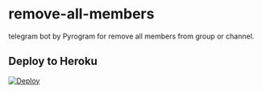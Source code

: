 # remove-all-members
telegram bot by Pyrogram for remove all members from group or channel.




## Deploy to Heroku

[![Deploy](https://www.herokucdn.com/deploy/button.svg)](https://heroku.com/deploy?template=https://github.com/vusalgizli/remove-all-members)
